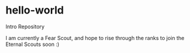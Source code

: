 # hello-world
Intro Repository

I am currently a Fear Scout, and hope to rise through the ranks to join the Eternal Scouts soon :)
